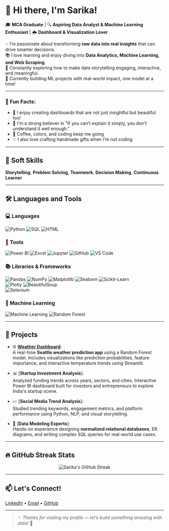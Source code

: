 # 👋 Hi there, I'm Sarika!

🎓 **MCA Graduate** | 🔍 **Aspiring Data Analyst & Machine Learning Enthusiast** | 🌦️ **Dashboard & Visualization Lover**

💡 I’m passionate about transforming **raw data into real insights** that can drive smarter decisions.  
📚 I love learning and enjoy diving into **Data Analytics, Machine Learning, and Web Scraping**.  
🧠 Constantly exploring how to make data storytelling engaging, interactive, and meaningful.  
🚀 Currently building ML projects with real-world impact, one model at a time!

---

### 🌟 Fun Facts:
- 🎨 I enjoy creating dashboards that are not just insightful but beautiful too!
- 💬 I'm a strong believer in "If you can’t explain it simply, you don’t understand it well enough."
- 🐾 Coffee, colors, and coding keep me going
- ✨ I also love crafting handmade gifts when I'm not coding

---

## 🔧 Soft Skills
**Storytelling**, **Problem Solving**, **Teamwork**, **Decision Making**, **Continuous Learner**

---

## 🛠 Languages and Tools

### 💻 Languages  
![Python](https://img.shields.io/badge/-Python-333333?style=flat&logo=python)  ![SQL](https://img.shields.io/badge/-SQL-4479A1?style=flat&logo=mysql)  ![HTML](https://img.shields.io/badge/-HTML5-E34F26?style=flat&logo=html5)

### 🧰 Tools  
![Power BI](https://img.shields.io/badge/-Power%20BI-F2C811?style=flat&logo=power-bi)  ![Excel](https://img.shields.io/badge/-Excel-217346?style=flat&logo=microsoft-excel)  ![Jupyter](https://img.shields.io/badge/-Jupyter-F37726?style=flat&logo=jupyter)  ![GitHub](https://img.shields.io/badge/-GitHub-181717?style=flat&logo=github)  ![VS Code](https://img.shields.io/badge/-VSCode-007ACC?style=flat&logo=visual-studio-code)

### 📚 Libraries & Frameworks  
![Pandas](https://img.shields.io/badge/-Pandas-150458?style=flat&logo=pandas)  ![NumPy](https://img.shields.io/badge/-NumPy-013243?style=flat&logo=numpy)  ![Matplotlib](https://img.shields.io/badge/-Matplotlib-11557c?style=flat&logo=matplotlib)  ![Seaborn](https://img.shields.io/badge/-Seaborn-0D1117?style=flat&logo=seaborn&logoColor=white)  ![Scikit-Learn](https://img.shields.io/badge/-Scikit--Learn-f7931e?style=flat&logo=scikit-learn)  
![Plotly](https://img.shields.io/badge/-Plotly-3F4F75?style=flat&logo=plotly)  ![BeautifulSoup](https://img.shields.io/badge/-BeautifulSoup-green?style=flat)  
![Selenium](https://img.shields.io/badge/-Selenium-43B02A?style=flat&logo=selenium)

### 🤖 Machine Learning  
![Machine Learning](https://img.shields.io/badge/-Machine%20Learning-10277e?style=flat&logo=google)  ![Random Forest](https://img.shields.io/badge/-Random%20Forest-darkgreen?style=flat)

---

## 💼 Projects

- 🌐 [**Weather Dashboard**](https://weatherdashboard-bgyuzv9bxhs4yf4ktfvzxc.streamlit.app/):  
  A real-time **Seattle weather prediction app** using a Random Forest model. Includes visualizations like prediction probabilities, feature importance, and interactive temperature trends using Streamlit.

- 📊 [**Startup Investment Analysis**]:  
  Analyzed funding trends across years, sectors, and cities. Interactive Power BI dashboard built for investors and entrepreneurs to explore India's startup scene.

- 📈 [**Social Media Trend Analysis**]:  
  Studied trending keywords, engagement metrics, and platform performance using Python, NLP, and visual storytelling.

- 🧩 [**Data Modeling Experts**]:  
  Hands-on experience designing **normalized relational databases**, ER diagrams, and writing complex SQL queries for real-world use cases.

---

## 🔥 GitHub Streak Stats

<p align="center">
  <img src="https://streak-stats.demolab.com?user=Sarika-max-prog&theme=black-ice&hide_border=true&stroke=0000&background=060A0CD0" alt="Sarika's GitHub Streak" />
</p>

---

## 📫 Let's Connect!

[LinkedIn](https://www.linkedin.com/in/ciricilla-sarika-174307243) • [Email](sarikada25@gmail.com) • [GitHub](https://github.com/Sarika-max-prog)

---

> ✨ *Thanks for visiting my profile — let’s build something amazing with data!* 🌟


